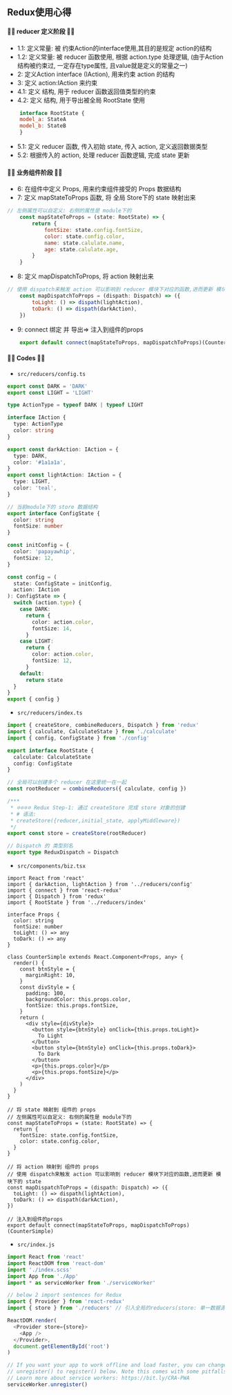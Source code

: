 ## Redux使用心得


#### 💛💛 reducer 定义阶段 💛💛
- 1.1: 定义常量: 被 约束Action的interface使用,其目的是规定 action的结构
- 1.2: 定义常量: 被 reducer 函数使用, 根据 action.type 处理逻辑, (由于Action结构被约束过, 一定存在type属性, 且value就是定义的常量之一)
- 2:   定义Action interface (IAction), 用来约束 action 的结构
- 3:   定义 action:IAction 来约束
- 4.1: 定义 <ModuleState> 结构, 用于 reducer 函数返回值类型的约束
- 4.2: 定义 <ModuleState> 结构, 用于导出被全局 RootState 使用
```js
    interface RootState {
    model_a: StateA
    model_b: StateB
    }
```
- 5.1: 定义 reducer 函数, 传入初始 state, 传入 action, 定义返回数据类型 <ModuleState>
- 5.2: 根据传入的 action, 处理 reducer 函数逻辑, 完成 state 更新

#### 💛💛 业务组件阶段 💛💛

- 6:   在组件中定义 Props, 用来约束组件接受的 Props 数据结构
- 7:   定义 mapStateToProps 函数, 将 全局 Store下的 state 映射出来
```js
// 左侧属性可以自定义: 右侧的属性是 module下的
    const mapStateToProps = (state: RootState) => {
        return {
            fontSize: state.config.fontSize,
            color: state.config.color,
            name: state.calulate.name,
            age: state.calulate.age,
        }
    }
```
- 8:  定义 mapDispatchToProps, 将 action 映射出来
```js
// 使用 dispatch来触发 action 可以影响到 reducer 模块下对应的函数,进而更新 模块下的 state
    const mapDispatchToProps = (dispath: Dispatch) => ({
        toLight: () => dispath(lightAction),
        toDark: () => dispath(darkAction),
    })
```
- 9: connect 绑定 并 导出=> 注入到组件的props
```js
    export default connect(mapStateToProps, mapDispatchToProps)(CounterSimple)
```


####  💛💛 Codes 💛💛
- `src/reducers/config.ts`
```ts
export const DARK = 'DARK'
export const LIGHT = 'LIGHT'

type ActionType = typeof DARK | typeof LIGHT

interface IAction {
  type: ActionType
  color: string
}

export const darkAction: IAction = {
  type: DARK,
  color: '#1a1a1a',
}
export const lightAction: IAction = {
  type: LIGHT,
  color: 'teal',
}

// 当前module下的 store 数据结构
export interface ConfigState {
  color: string
  fontSize: number
}

const initConfig = {
  color: 'papayawhip',
  fontSize: 12,
}

const config = (
  state: ConfigState = initConfig,
  action: IAction
): ConfigState => {
  switch (action.type) {
    case DARK:
      return {
        color: action.color,
        fontSize: 14,
      }
    case LIGHT:
      return {
        color: action.color,
        fontSize: 12,
      }
    default:
      return state
  }
}
export { config }
```

- `src/reducers/index.ts`
```ts
import { createStore, combineReducers, Dispatch } from 'redux'
import { calculate, CalculateState } from './calculate'
import { config, ConfigState } from './config'

export interface RootState {
  calculate: CalculateState
  config: ConfigState
}

// 全局可以创建多个 reducer 在这里统一在一起
const rootReducer = combineReducers({ calculate, config })

/***
 * 🔯🔯🔯🔯 Redux Step-1: 通过 createStore 完成 store 对象的创建
 * # 语法:
 * createStore({reducer,initial_state, applyMiddleware})
 */
export const store = createStore(rootReducer)

// Dispatch 的 类型别名
export type ReduxDispatch = Dispatch

```

- `src/components/biz.tsx`
```tsx
import React from 'react'
import { darkAction, lightAction } from '../reducers/config'
import { connect } from 'react-redux'
import { Dispatch } from 'redux'
import { RootState } from '../reducers/index'

interface Props {
  color: string
  fontSize: number
  toLight: () => any
  toDark: () => any
}

class CounterSimple extends React.Component<Props, any> {
  render() {
    const btnStyle = {
      marginRight: 10,
    }
    const divStyle = {
      padding: 100,
      backgroundColor: this.props.color,
      fontSize: this.props.fontSize,
    }
    return (
      <div style={divStyle}>
        <button style={btnStyle} onClick={this.props.toLight}>
          To Light
        </button>
        <button style={btnStyle} onClick={this.props.toDark}>
          To Dark
        </button>
        <p>{this.props.color}</p>
        <p>{this.props.fontSize}</p>
      </div>
    )
  }
}

// 将 state 映射到 组件的 props
// 左侧属性可以自定义: 右侧的属性是 module下的
const mapStateToProps = (state: RootState) => {
  return {
    fontSize: state.config.fontSize,
    color: state.config.color,
  }
}

// 将 action 映射到 组件的 props
// 使用 dispatch来触发 action 可以影响到 reducer 模块下对应的函数,进而更新 模块下的 state
const mapDispatchToProps = (dispath: Dispatch) => ({
  toLight: () => dispath(lightAction),
  toDark: () => dispath(darkAction),
})

// 注入到组件的props
export default connect(mapStateToProps, mapDispatchToProps)(CounterSimple)

```

- `src/index.js`
```js
import React from 'react'
import ReactDOM from 'react-dom'
import './index.scss'
import App from './App'
import * as serviceWorker from './serviceWorker'

// below 2 import sentences for Redux
import { Provider } from 'react-redux'
import { store } from './reducers' // 引入全局的reducers(store: 单一数据源)

ReactDOM.render(
  <Provider store={store}>
    <App />
  </Provider>,
  document.getElementById('root')
)

// If you want your app to work offline and load faster, you can change
// unregister() to register() below. Note this comes with some pitfalls.
// Learn more about service workers: https://bit.ly/CRA-PWA
serviceWorker.unregister()

```